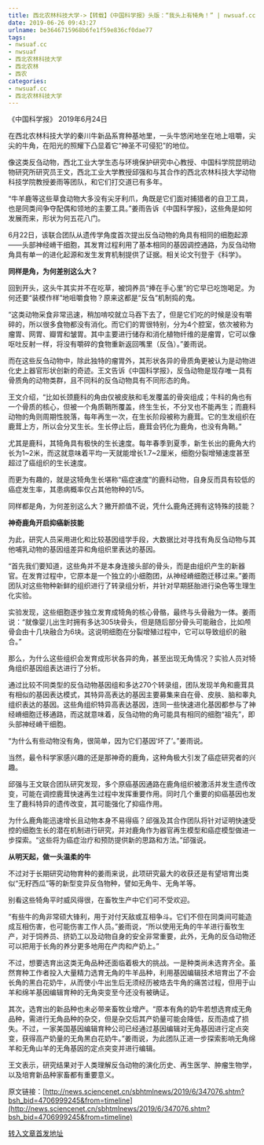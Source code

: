 ```yaml
---
title: 西北农林科技大学->【转载】《中国科学报》头版：“我头上有犄角！” | nwsuaf.cc
date: 2019-06-26 09:43:27
urlname: be3646715968b6fe1f59e836cf0dae77
tags: 
- nwsuaf.cc
- nwsuaf
- 西北农林科技大学
- 西北农林
- 西农
categories:
- nwsuaf.cc
- 西北农林科技大学
---
```



《中国科学报》 2019年6月24日

在西北农林科技大学的秦川牛新品系育种基地里，一头牛悠闲地坐在地上咀嚼，尖尖的牛角，在阳光的照耀下凸显着它“神圣不可侵犯”的地位。

像这类反刍动物，西北工业大学生态与环境保护研究中心教授、中国科学院昆明动物研究所研究员王文，西北工业大学教授邱强和与其合作的西北农林科技大学动物科技学院教授姜雨等团队，和它们打交道已有多年。

“牛羊鹿等这些草食动物大多没有尖牙利爪，角既是它们面对捕猎者的自卫工具，也是同类间争夺配偶和领地的主要工具。”姜雨告诉《中国科学报》，这些角是如何发展而来，形状为何五花八门。

6月22日，该联合团队从遗传学角度首次提出反刍动物的角具有相同的细胞起源——头部神经嵴干细胞，其发育过程利用了基本相同的基因调控通路，为反刍动物角具有单一的进化起源和发生发育机制提供了证据。相关论文刊登于《科学》。

**同样是角，为何差别这么大？**

回到开头，这头牛其实并不在吃草，被饲养员“捧在手心里”的它早已吃饱喝足。为何还要“装模作样”地咀嚼食物？原来这都是“反刍”机制捣的鬼。

“这类动物采食非常迅速，稍加啃咬就立马吞下去了，但是它们吃的时候是没有嚼碎的，所以很多食物都没有消化。而它们的胃很特别，分为4个腔室，依次被称为瘤胃、网胃、瓣胃和皱胃。其中主要进行储存和消化植物纤维的是瘤胃，它可以像呕吐反射一样，将没有嚼碎的食物重新返回嘴里（反刍）。”姜雨说。

而在这些反刍动物中，除此独特的瘤胃外，其形状各异的骨质角更被认为是动物进化史上器官形状创新的奇迹。王文告诉《中国科学报》，反刍动物是现存唯一具有骨质角的动物类群，且不同科的反刍动物具有不同形态的角。

王文介绍，“比如长颈鹿科的角由仅被皮肤和毛发覆盖的骨突组成；牛科的角也有一个骨质的核心，但被一个角质鞘所覆盖，终生生长，不分叉也不能再生；而鹿科动物的角则周期性脱落，每年再生一次，在生长阶段被称为鹿茸。它的生发组织在鹿茸上方，所以会分叉生长。生长停止后，鹿茸会钙化为鹿角，也没有角鞘。”

尤其是鹿科，其犄角具有极快的生长速度。每年春季到夏季，新生长出的鹿角大约长为1~2米，而这就意味着平均一天就能增长1.7~2厘米，细胞分裂增殖速度甚至超过了癌组织的生长速度。

而更为有趣的，就是这犄角生长堪称“癌症速度”的鹿科动物，自身反而具有较低的癌症发生率，其患病概率仅占其他物种的1/5。

同样都是角，为何差别这么大？撇开颜值不说，凭什么鹿角还拥有这特殊的技能？

**神奇鹿角开启抑癌新技能**

为此，研究人员采用进化和比较基因组学手段，大数据比对寻找有角反刍动物与其他哺乳动物的基因组差异和角组织里表达的基因。

“首先我们要知道，这些角并不是本身连接头部的骨头，而是由组织产生的新器官。在发育过程中，它原本是一个独立的小细胞团，从神经嵴细胞迁移过来。”姜雨团队对这些物种新鲜的组织进行了转录组分析，并针对早期胚胎进行染色等生理生化实验。

实验发现，这些细胞逐步独立发育成犄角的核心骨骼，最终与头骨融为一体。姜雨说：“就像婴儿出生时拥有多达305块骨头，但是随后部分骨头可能融合，比如颅骨会由十几块融合为6块。这说明细胞在分裂增殖过程中，它可以导致组织的融合。”

那么，为什么这些组织会发育成形状各异的角，甚至出现无角情况？实验人员对犄角组织基因组表达进行了分析。

通过比较不同类型的反刍动物基因组和多达270个转录组，团队发现羊角和鹿茸具有相似的基因表达模式，其特异高表达的基因主要募集来自在骨、皮肤、脑和睾丸组织表达的基因。这些角组织特异高表达基因，连同一些快速进化基因都参与了神经嵴细胞迁移通路，而这就意味着，反刍动物的角可能具有相同的细胞“祖先”，即头部神经嵴干细胞。

“为什么有些动物没有角，很简单，因为它们基因‘坏了’。”姜雨说。

当然，最令科学家感兴趣的还是那神奇的鹿角，这种角极大引发了癌症研究者的兴趣。

邱强与王文联合团队研究发现，多个原癌基因通路在鹿角组织被激活并发生遗传改变，可能在调控鹿茸快速再生过程中发挥重要作用。同时几个重要的抑癌基因也发生了鹿科特异的遗传改变，其可能强化了抑癌作用。

为什么鹿角能迅速增长且动物本身不易得癌？邱强及其合作团队将针对证明快速受控的细胞生长的潜在机制进行研究，并对鹿角作为器官再生模型和癌症模型做进一步探索。“这些将为癌症治疗和预防提供新的思路和方法。”邱强说。

**从明天起，做一头温柔的牛**

不过对于长期研究动物育种的姜雨来说，此项研究最大的收获还是有望培育出类似“无籽西瓜”等的新型变异反刍物种，譬如无角牛、无角羊等。

别看这些犄角平时威风得很，在畜牧生产中它们可不受欢迎。

“有些牛的角非常硕大锋利，用于对付天敌或互相争斗。它们不但在同类间可能造成互相伤害，也可能伤害工作人员。”姜雨说，“所以使用无角的牛羊进行畜牧生产，对于饲养员、挤奶工以及动物自身的安全非常重要，此外，无角的反刍动物还可以把用于长角的养分更多地用在产肉和产奶上。”

不过，想要选育出这类无角品种还面临着极大的挑战。一是种类尚未选育齐全。虽然育种工作者投入大量精力选育无角的牛羊品种，利用基因编辑技术培育出了不会长角的黑白花奶牛，从而使小牛出生后无须经历被烙去牛角的痛苦过程，但用于山羊和绵羊基因编辑育种的无角突变至今还没有被确证。

其次，选育出的新品种也未必带来畜牧业增产。“原本有角的奶牛若想选育成无角品种，需进行无角品种的杂交，但是杂交后其产奶量可能会降低，反而造成了损失。不过，一家美国基因编辑育种公司已经通过基因编辑对无角基因进行定点突变，获得高产奶量的无角黑白花奶牛。”姜雨说，为此团队正进一步探索影响无角绵羊和无角山羊的无角基因的定点突变并进行编辑。

王文表示，研究结果对于人类理解反刍动物的演化历史、再生医学、肿瘤生物学，以及培育新品种家畜都有重要意义。

原文链接：[http://news.sciencenet.cn/sbhtmlnews/2019/6/347076.shtm?bsh_bid=4706999245&from=timeline](http://news.sciencenet.cn/sbhtmlnews/2019/6/347076.shtm?bsh_bid=4706999245&from=timeline)





[转入文章首发地址](https://news.nwsuaf.edu.cn/xnxw/90537.htm)